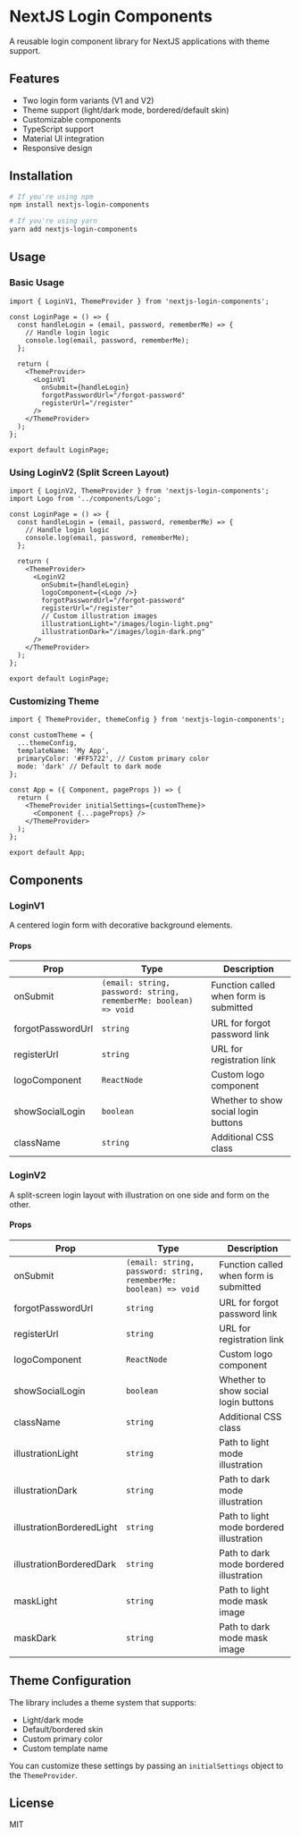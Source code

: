 # NextJS Login Components

A reusable login component library for NextJS applications with theme support.

## Features

- Two login form variants (V1 and V2)
- Theme support (light/dark mode, bordered/default skin)
- Customizable components
- TypeScript support
- Material UI integration
- Responsive design

## Installation

```bash
# If you're using npm
npm install nextjs-login-components

# If you're using yarn
yarn add nextjs-login-components
```

## Usage

### Basic Usage

```tsx
import { LoginV1, ThemeProvider } from 'nextjs-login-components';

const LoginPage = () => {
  const handleLogin = (email, password, rememberMe) => {
    // Handle login logic
    console.log(email, password, rememberMe);
  };

  return (
    <ThemeProvider>
      <LoginV1 
        onSubmit={handleLogin}
        forgotPasswordUrl="/forgot-password"
        registerUrl="/register"
      />
    </ThemeProvider>
  );
};

export default LoginPage;
```

### Using LoginV2 (Split Screen Layout)

```tsx
import { LoginV2, ThemeProvider } from 'nextjs-login-components';
import Logo from '../components/Logo';

const LoginPage = () => {
  const handleLogin = (email, password, rememberMe) => {
    // Handle login logic
    console.log(email, password, rememberMe);
  };

  return (
    <ThemeProvider>
      <LoginV2 
        onSubmit={handleLogin}
        logoComponent={<Logo />}
        forgotPasswordUrl="/forgot-password"
        registerUrl="/register"
        // Custom illustration images
        illustrationLight="/images/login-light.png"
        illustrationDark="/images/login-dark.png"
      />
    </ThemeProvider>
  );
};

export default LoginPage;
```

### Customizing Theme

```tsx
import { ThemeProvider, themeConfig } from 'nextjs-login-components';

const customTheme = {
  ...themeConfig,
  templateName: 'My App',
  primaryColor: '#FF5722', // Custom primary color
  mode: 'dark' // Default to dark mode
};

const App = ({ Component, pageProps }) => {
  return (
    <ThemeProvider initialSettings={customTheme}>
      <Component {...pageProps} />
    </ThemeProvider>
  );
};

export default App;
```

## Components

### LoginV1

A centered login form with decorative background elements.

#### Props

| Prop | Type | Description |
|------|------|-------------|
| onSubmit | `(email: string, password: string, rememberMe: boolean) => void` | Function called when form is submitted |
| forgotPasswordUrl | `string` | URL for forgot password link |
| registerUrl | `string` | URL for registration link |
| logoComponent | `ReactNode` | Custom logo component |
| showSocialLogin | `boolean` | Whether to show social login buttons |
| className | `string` | Additional CSS class |

### LoginV2

A split-screen login layout with illustration on one side and form on the other.

#### Props

| Prop | Type | Description |
|------|------|-------------|
| onSubmit | `(email: string, password: string, rememberMe: boolean) => void` | Function called when form is submitted |
| forgotPasswordUrl | `string` | URL for forgot password link |
| registerUrl | `string` | URL for registration link |
| logoComponent | `ReactNode` | Custom logo component |
| showSocialLogin | `boolean` | Whether to show social login buttons |
| className | `string` | Additional CSS class |
| illustrationLight | `string` | Path to light mode illustration |
| illustrationDark | `string` | Path to dark mode illustration |
| illustrationBorderedLight | `string` | Path to light mode bordered illustration |
| illustrationBorderedDark | `string` | Path to dark mode bordered illustration |
| maskLight | `string` | Path to light mode mask image |
| maskDark | `string` | Path to dark mode mask image |

## Theme Configuration

The library includes a theme system that supports:

- Light/dark mode
- Default/bordered skin
- Custom primary color
- Custom template name

You can customize these settings by passing an `initialSettings` object to the `ThemeProvider`.

## License

MIT